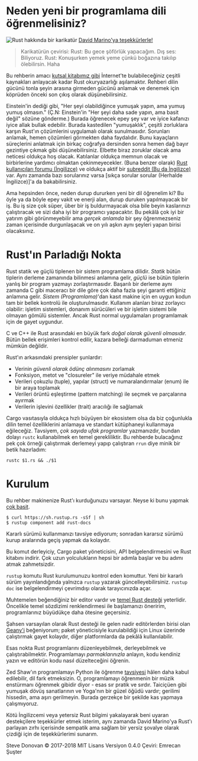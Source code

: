 # Neden yeni bir programlama dili öğrenmelisiniz?
![Rust hakkında bir karikatür](https://stevedonovan.github.io/rust-gentle-intro/PPrustS.png)
[David Marino'ya teşekkürlerle!](https://leftoversalad.com/c/015_programmingpeople/)

>Karikatürün çevirisi:
  Rust: Bu gece şöförlük yapacağım.
>Dış ses: Biliyoruz.
>Rust: Konuşurken yemek yeme çünkü boğazına takılıp ölebilirsin. Haha

Bu rehberin amacı [kutsal kitabımız gibi](https://doc.rust-lang.org/stable/book/) İnternet'te bulabileceğiniz çeşitli kaynakları anlayacak kadar Rust okuryazarlığı aşılamaktır. Rehberi dilin gücünü tonla şeyin arasına girmeden gücünü anlamak ve denemek için köprüden önceki son çıkış olarak düşünebilirsiniz.

Einstein'in dediği gibi, "Her şeyi olabildiğince yumuşak yapın, ama yumuş yumuş olmasın." (Ç.N: Einstein'in "Her şeyi daha sade yapın, ama basit değil" sözüne gönderme.) Burada öğrenecek epey şey var ve iyice kafanızı iyice allak bullak edebilir. Burada kastedilen "yumuşaklık", çeşitli zorluklara karşın Rust'ın çözümlerini uygulamalı olarak sunulmasıdır. Sorunları anlamak, hemen çözümleri görmekten daha faydalıdır. Bunu kayaçların süreçlerini anlatmak için birkaç coğrafya dersinden sonra hemen dağ bayır gezintiye çıkmak gibi düşünebilirsiniz. Elbette biraz zoruklar olacak ama neticesi oldukça hoş olacak. Katılanlar oldukça memnun olacak ve birbirlerine yardımcı olmaktan çekinmeyecekler. (Buna benzer olarak) [Rust kullanıcıları forumu (İngilizce)](https://users.rust-lang.org/) ve oldukça aktif bir [subreddit (Bu da İngilizce)](https://www.reddit.com/r/rust/) var. Aynı zamanda bazı sorularınız varsa [sıkça sorular sorular (Herhalde İngilizce)]'a da bakabilirsiniz.

Ama hepsinden önce, neden durup dururken yeni bir dil öğrenelim ki? Bu öyle ya da böyle epey vakit ve enerji alan, durup duruken yapılmayacak bir iş. Bu iş size çok süper, über bir iş buldurmayacak olsa bile beyin kaslarınızı çalıştıracak ve sizi daha iyi bir programcı yapacaktır. Bu pekâlâ çok iyi bir yatırım gibi görünmeyebilir ama *gerçek anlamda* bir şey öğrenmezseniz zaman içerisinde durgunlaşacak ve on yılı aşkın aynı şeyleri yapan birisi olacaksınız. 

# Rust'ın Parladığı Nokta
Rust statik ve güçlü tiplenen bir sistem programlama dilidir. *Statik* bütün tiplerin derleme zamanında bilinmesi anlamına gelir, *güçlü* ise bütün tiplerin yanlış bir program yazmayı zorlaştırmasıdır. Başarılı bir derleme aynı zamanda C gibi maceracı bir dile göre çok daha fazla şeyi garanti ettiğiniz anlamına gelir. *Sistem (Programlama)*'dan kasıt makine için en uygun kodun tam bir bellek kontrolü ile oluşturulmasıdır. Kullanım alanları biraz zorlayıcı olabilir: işletim sistemleri, donanım sürücüleri ve bir işletim sistemi bile olmayan gömülü sistemler. Ancak Rust normal uygulamaları programlamak için de gayet uygundur. 

C ve C++ ile Rust arasındaki en büyük fark *doğal olarak güvenli olmasıdır.* Bütün bellek erişimleri kontrol edilir, kazara belleği darmaduman etmeniz mümkün değildir.

Rust'ın arkasındaki prensipler şunlardır:
- Verinin *güvenli olarak ödünç alınmasını* zorlamak
- Fonksiyon, metot ve "closureler" ile veriye müdahale etmek
- Verileri çokuzlu (tuple), yapılar (struct) ve numaralandırmalar (enum) ile bir araya toplamak
- Verileri örüntü eşleştirme (pattern matching) ile seçmek ve parçalarına ayırmak
- Verilerin işlevini özellikler (trait) aracılığı ile sağlamak

Cargo vasıtasıyla oldukça hızlı büyüyen bir ekosistem olsa da biz çoğunlukla dilin temel özelliklerini anlamaya ve standart kütüphaneyi kullanmaya eğileceğiz. Tavsiyem, *çok sayıda ufak programlar* yazmanızdır, bundan dolayı `rustc` kullanabilmek en temel gerekliliktir. Bu rehberde bulacağınız pek çok örneği çalıştırmak derlemeyi yapıp çalıştıran `rrun` diye minik bir betik hazırladım:
```
rustc $1.rs && ./$1
```

# Kurulum
Bu rehber makinenize Rust'ı kurduğunuzu varsayar. Neyse ki bunu yapmak [çok basit](https://www.rust-lang.org/en-US/downloads.html).
```
$ curl https://sh.rustup.rs -sSf | sh
$ rustup component add rust-docs
```
Kararlı sürümü kullanmanızı tavsiye ediyorum; sonradan kararsız sürümü kurup aralarında geçiş yapmak da kolaydır.

Bu komut derleyiciy, Cargo paket yöneticisini, API belgelendirmesini ve Rust kitabını indirir. Çok uzun yolculukların hepsi bir adımla başlar ve bu adımı atmak zahmetsizdir.

`rustup` komutu Rust kurulumunuzu kontrol eden komuttur. Yeni bir kararlı sürüm yayınlandığında yalnızca  `rustup` yazarak güncelleyebilirsiniz. `rustup doc` ise belgelendirmeyi çevrimdışı olarak tarayıcınızda açar.

Muhtemelen beğendiğiniz bir editor vardır ve [temel Rust desteği](https://areweideyet.com/) yeterlidir. Öncelikle temel sözdizimi renklendirmesi ile başlamanızı öneririm, programlarınız büyüdükçe daha ötesine geçersiniz.

Şahsen varsayılan olarak Rust desteği ile gelen nadir editörlerden birisi olan [Geany'i](https://www.geany.org/download/releases/) beğeniyorum; paket yöneticisiyle kurulabildiği için Linux üzerinde çalıştırmak gayet kolaydır, diğer platformlarda da pekâlâ kullanılabilir.

Esas nokta Rust programlarını düzenleyebilmek, derleyebilmek ve çalıştırabilmektir. Programlamayı *parmaklarınızla* anlayın, kodu kendiniz yazın ve editörün kodu nasıl düzelteceğini öğrenin.

Zed Shaw'ın programlamayı Python ile öğrenme [tavsiyesi](https://learnpythonthehardway.org/book/intro.html) hâlen daha kabul edilebilir, dil fark etmeksizin. O, programlamayı öğrenmenin bir müzik enstürmanı öğrenmek gibidir diyor -  esas sır pratik ve sırdır. Taiciçüen gibi yumuşak dövüş sanatlarının ve Yoga'nın bir güzel öğüdü vardır; gerilimi hissedin, ama aşırı gerilmeyin. Burada gerzekçe bir şekilde kas yapmaya çalışmıyoruz. 

Kötü İngilizcemi veya yetersiz Rust bilgimi yakalayarak beni uyaran destekçilere teşekkürler etmek isterim, aynı zamanda David Marino'ya Rust'ı parlayan zırhı içerisinde sempatik ama sağlam bir yersiz şovalye olarak çizdiği için de teşekkürlerimi sunarım.

Steve Donovan © 2017-2018 MIT Lisans Versiyon 0.4.0
Çeviri: Emrecan Şuşter